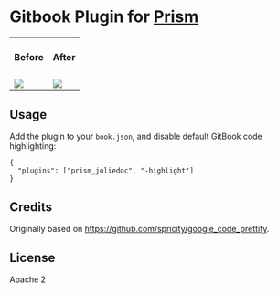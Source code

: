 Gitbook Plugin for [Prism](http://prismjs.com/)
==============

<table>
  <tr>
    <td>
      <h4>Before</h4>
    </td>
    <td>
      <h4>After</h4>
    </td>
  </tr>
  <tr>
    <td>
      <img src='http://i.imgur.com/FLLEc68.png'>
    </td>
    <td>
      <img src='http://i.imgur.com/Vvs81Su.png'>
    </td>
  </tr>
</table>

## Usage

Add the plugin to your `book.json`, and disable default GitBook code highlighting:

```
{
  "plugins": ["prism_joliedoc", "-highlight"]
}
```

## Credits

Originally based on https://github.com/spricity/google_code_prettify.

## License

Apache 2
